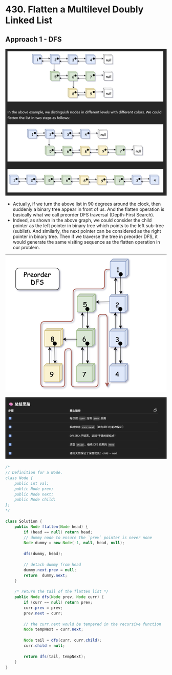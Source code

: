 # 430. Flatten a Multilevel Doubly Linked List

## Approach 1 - DFS

![alt text](image-18.png)

- Actually, if we turn the above list in 90 degrees around the clock, then suddenly a binary tree appear in front of us. And the flatten operation is basically what we call preorder DFS traversal (Depth-First Search).
- Indeed, as shown in the above graph, we could consider the child pointer as the left pointer in binary tree which points to the left sub-tree (sublist). And similarly, the next pointer can be considered as the right pointer in binary tree. Then if we traverse the tree in preorder DFS, it would generate the same visiting sequence as the flatten operation in our problem.

![alt text](image-19.png)

![alt text](image-20.png)

```java
/*
// Definition for a Node.
class Node {
    public int val;
    public Node prev;
    public Node next;
    public Node child;
};
*/

class Solution {
    public Node flatten(Node head) {
        if (head == null) return head;
        // dummy node to ensure the `prev` pointer is never none
        Node dummy = new Node(-1, null, head, null);

        dfs(dummy, head);

        // detach dummy from head
        dummy.next.prev = null;
        return  dummy.next;
    }

    /* return the tail of the flatten list */
    public Node dfs(Node prev, Node curr) {
        if (curr == null) return prev;
        curr.prev = prev;
        prev.next = curr;

        // the curr.next would be tempered in the recursive function
        Node tempNext = curr.next;

        Node tail = dfs(curr, curr.child);
        curr.child = null;

        return dfs(tail, tempNext);
    }
}

```